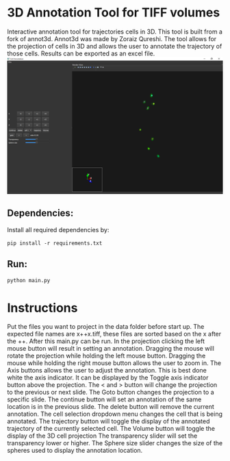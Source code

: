 # 3D Annotation Tool for TIFF volumes

Interactive annotation tool for trajectories cells in 3D. This tool is built from a fork of annot3d. Annot3d was made by Zoraiz Qureshi. The tool allows for the projection of cells in 3D and allows the user to annotate the trajectory of those cells. Results can be exported as an excel file.
![pyside2_gui](graphics/interface.PNG)

## Dependencies:
Install all required dependencies by:
```!bash
pip install -r requirements.txt
```

## Run:
```!bash
python main.py
```
# Instructions

Put the files you want to project in the data folder before start up. The expected file names are x++x.tiff, these files are sorted based on the x after the ++. After this main.py can be run.
In the projection clicking the left mouse button will result in setting an annotation. Dragging the mouse will rotate the projection while holding the left mouse button. Dragging the mouse while holding the right mouse button allows the user to zoom in.
The Axis buttons allows the user to adjust the annotation. This is best done white the axis indicator. It can be displayed by the Toggle axis indicator button above the projection.
The < and > button will change the projection to the previous or next slide.
The Goto button changes the projection to a specific slide.
The continue button will set an annotation of the same location is in the previous slide.
The delete button will remove the current annotation. 
The cell selection dropdown menu changes the cell that is being annotated.
The trajectory button will toggle the display of the annotated trajectory of the currently selected cell.
The Volume button will toggle the display of the 3D cell projection
The transparency slider will set the transparency lower or higher.
The Sphere size slider changes the size of the spheres used to display the annotation location.


